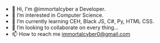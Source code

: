 - 👋 Hi, I'm @immortalcyber a Developer.
- 👀 I’m interested in Computer Science.
- 🌱 I’m currently learning CEH, Black JS, C#, Py, HTML CSS.
- 💞️ I’m looking to collaborate on every thing...
- 📫 How to reach me immortalcyber0@gmail.com

<!---
immortalcyber/immortalcyber is a ✨ special ✨ repository because its `README.md` (this file) appears on your GitHub profile.
You can click the Preview link to take a look at your changes.
--->
